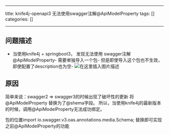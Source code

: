 
--- 
title:  knife4j-openapi3 无法使用swagger注解@ApiModelProperty 
tags: []
categories: [] 

---
## 问题描述
- 当使用knife4j + springboot3， 发现无法使用 swagger注解@ApiModelProperty- 需要单独导入一个包- 但是即使导入这个包也不生效，即使配置了description也为空- <img src="https://img-blog.csdnimg.cn/f69498ac94f441e5a8a0af22966612e3.png" alt="在这里插入图片描述">
## 原因

简单来说：swagger2 =&gt; swagger3的时候出现了破坏性的更新 将@ApiModelProperty 替换为了@shema字段。 所以，当使用knife4j的最新版本的时候，调用@ApiModelProperty无法成功绑定。

包的位置import io.swagger.v3.oas.annotations.media.Schema; 替换即可实现之前@ApiModelProperty的功能
